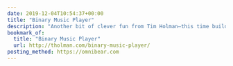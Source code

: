 ```yaml
---
date: 2019-12-04T10:54:37+00:00
title: "Binary Music Player"
description: "Another bit of clever fun from Tim Holman—this time building some fun musical melodies by counting in binary, and you can customise the notes too!"
bookmark_of:
  title: "Binary Music Player"
  url: http://tholman.com/binary-music-player/
posting_method: https://omnibear.com
---
```

